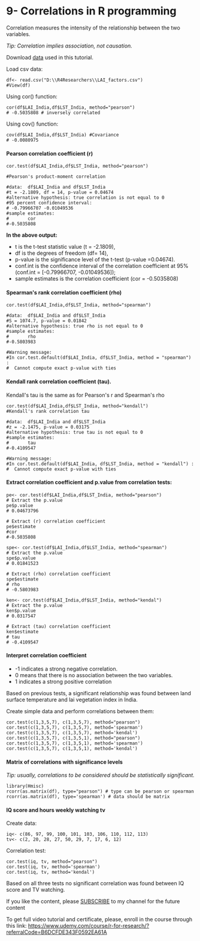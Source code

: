 # 9- Correlations in R programming

Correlation measures the intensity of the relationship between the two variables.

*Tip: Correlation implies association, not causation.*

Download  [data](https://github.com/Azad77/py4researchers/blob/main/data/LAI_factors.csv)  used in this tutorial.

Load csv data:
```
df<- read.csv("D:\\R4Researchers\\LAI_factors.csv")
#View(df)
```
Using cor() function:
```
cor(df$LAI_India,df$LST_India, method="pearson") 
# -0.5035808 # inversely correlated
```
Using cov() function:
```
cov(df$LAI_India,df$LST_India) #Covariance
# -0.0080975
```
#### Pearson correlation coefficient (r)
```
cor.test(df$LAI_India,df$LST_India, method="pearson")

#Pearson's product-moment correlation

#data:  df$LAI_India and df$LST_India
#t = -2.1809, df = 14, p-value = 0.04674
#alternative hypothesis: true correlation is not equal to 0
#95 percent confidence interval:
# -0.79966707 -0.01049536
#sample estimates:
#       cor 
#-0.5035808 
```
**In the above output:**

- t is the t-test statistic value (t = -2.1809),
- df is the degrees of freedom (df= 14),
- p-value is the significance level of the t-test (p-value =0.04674).
- conf.int is the confidence interval of the correlation coefficient at 95% (conf.int = [-0.79966707, -0.01049536]);
- sample estimates is the correlation coefficient (cor = -0.5035808)

#### Spearman's rank correlation coefficient (rho)
```
cor.test(df$LAI_India,df$LST_India, method="spearman")  

#data:  df$LAI_India and df$LST_India
#S = 1074.7, p-value = 0.01842
#alternative hypothesis: true rho is not equal to 0
#sample estimates:
#       rho 
#-0.5803983 

#Warning message:
#In cor.test.default(df$LAI_India, df$LST_India, method = "spearman") :
#  Cannot compute exact p-value with ties
```
#### Kendall rank correlation coefficient (tau). 

Kendall's tau is the same as for Pearson's r and Spearman's rho
```
cor.test(df$LAI_India,df$LST_India, method="kendall") 
#Kendall's rank correlation tau

#data:  df$LAI_India and df$LST_India
#z = -2.1475, p-value = 0.03175
#alternative hypothesis: true tau is not equal to 0
#sample estimates:
#       tau 
#-0.4109547 

#Warning message:
#In cor.test.default(df$LAI_India, df$LST_India, method = "kendall") :
#  Cannot compute exact p-value with ties
```
#### Extract correlation coefficient and p.value from correlation tests:
```
pe<- cor.test(df$LAI_India,df$LST_India, method="pearson")
# Extract the p.value
pe$p.value
# 0.04673796

# Extract (r) correlation coefficient
pe$estimate
#cor 
#-0.5035808

spe<- cor.test(df$LAI_India,df$LST_India, method="spearman")
# Extract the p.value
spe$p.value
# 0.01841523

# Extract (rho) correlation coefficient
spe$estimate
# rho 
# -0.5803983

ken<- cor.test(df$LAI_India,df$LST_India, method="kendal")
# Extract the p.value
ken$p.value
# 0.0317547

# Extract (tau) correlation coefficient
ken$estimate
# tau 
# -0.4109547
```
#### Interpret correlation coefficient
- -1 indicates a strong negative correlation.
- 0 means that there is no association between the two variables.
- 1 indicates a strong positive correlation

Based on previous tests, a significant relationship was found between land surface temperature and lai vegetation index in India.

Create simple data and perform correlations between them:
```
cor.test(c(1,3,5,7), c(1,3,5,7), method="pearson")
cor.test(c(1,3,5,7), c(1,3,5,7), method='spearman')
cor.test(c(1,3,5,7), c(1,3,5,7), method='kendal')
cor.test(c(1,3,5,7), c(1,3,5,1), method="pearson")
cor.test(c(1,3,5,7), c(1,3,5,1), method='spearman')
cor.test(c(1,3,5,7), c(1,3,5,1), method='kendal')
```
#### Matrix of correlations with significance levels
*Tip: usually, correlations to be considered should be statistically significant.*
```
library(Hmisc)
rcorr(as.matrix(df), type="pearson") # type can be pearson or spearman
rcorr(as.matrix(df), type='spearman') # data should be matrix
```
#### IQ score and hours weekly watching tv 
Create data:
```
iq<- c(86, 97, 99, 100, 101, 103, 106, 110, 112, 113)
tv<- c(2, 20, 28, 27, 50, 29, 7, 17, 6, 12)
```
Correlation test:
```
cor.test(iq, tv, method="pearson")
cor.test(iq, tv, method='spearman')
cor.test(iq, tv, method='kendal')
```
Based on all three tests no significant correlation was found between IQ score and TV watching.

<p>If you like the content, please <a target="_blank" href="https://www.youtube.com/channel/UCpbWlHEqBSnJb6i4UemXQpA?sub_confirmation=1">SUBSCRIBE</a> to my channel for the future content</p>

To get full video tutorial and certificate, please, enroll in the course through this link:
https://www.udemy.com/course/r-for-research/?referralCode=B6DCFDE343F0592EA61A
